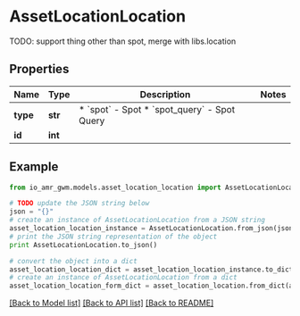 # AssetLocationLocation

TODO: support thing other than spot, merge with libs.location

## Properties
Name | Type | Description | Notes
------------ | ------------- | ------------- | -------------
**type** | **str** | * &#x60;spot&#x60; - Spot * &#x60;spot_query&#x60; - Spot Query | 
**id** | **int** |  | 

## Example

```python
from io_amr_gwm.models.asset_location_location import AssetLocationLocation

# TODO update the JSON string below
json = "{}"
# create an instance of AssetLocationLocation from a JSON string
asset_location_location_instance = AssetLocationLocation.from_json(json)
# print the JSON string representation of the object
print AssetLocationLocation.to_json()

# convert the object into a dict
asset_location_location_dict = asset_location_location_instance.to_dict()
# create an instance of AssetLocationLocation from a dict
asset_location_location_form_dict = asset_location_location.from_dict(asset_location_location_dict)
```
[[Back to Model list]](../README.md#documentation-for-models) [[Back to API list]](../README.md#documentation-for-api-endpoints) [[Back to README]](../README.md)


